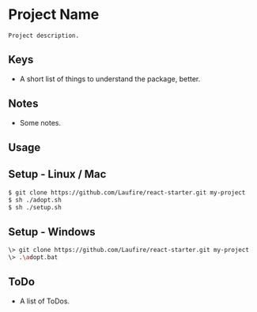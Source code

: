 # Project Name

	Project description.

## Keys

* A short list of things to understand the package, better.

## Notes

* Some notes.

## Usage
## Setup - Linux / Mac
```sh
$ git clone https://github.com/Laufire/react-starter.git my-project
$ sh ./adopt.sh
$ sh ./setup.sh
```

## Setup - Windows
```sh
\> git clone https://github.com/Laufire/react-starter.git my-project
\> .\adopt.bat
```

## ToDo

* A list of ToDos.
